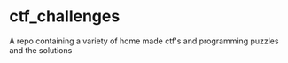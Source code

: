 # ctf_challenges
A repo containing a variety of home made ctf's and programming puzzles and the solutions
